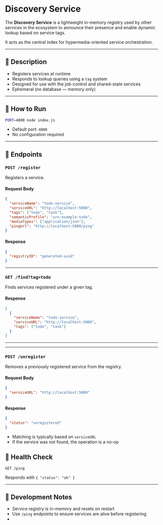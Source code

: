 # Discovery Service

The **Discovery Service** is a lightweight in-memory registry used by other services in the ecosystem to announce their presence and enable dynamic lookup based on service tags.

It acts as the central index for hypermedia-oriented service orchestration.

---

## 📄 Description

- Registers services at runtime
- Responds to lookup queries using a `tag` system
- Designed for use with the job-control and shared-state services
- Ephemeral (no database — memory only)

---

## 🚀 How to Run

```bash
PORT=4000 node index.js
```

- Default port: `4000`
- No configuration required

---

## 🔗 Endpoints

### `POST /register`
Registers a service.

#### Request Body
```json
{
  "serviceName": "todo-service",
  "serviceURL": "http://localhost:5000",
  "tags": ["todo", "task"],
  "semanticProfile": "urn:example:todo",
  "mediaTypes": ["application/json"],
  "pingUrl": "http://localhost:5000/ping"
}
```

#### Response
```json
{
  "registryID": "generated-uuid"
}
```

---

### `GET /find?tag=todo`
Finds services registered under a given tag.

#### Response
```json
[
  {
    "serviceName": "todo-service",
    "serviceURL": "http://localhost:5000",
    "tags": ["todo", "task"]
  }
]
```

---
---

### `POST /unregister`
Removes a previously registered service from the registry.

#### Request Body
```json
{
  "serviceURL": "http://localhost:5000"
}
```

#### Response
```json
{
  "status": "unregistered"
}
```

- Matching is typically based on `serviceURL`
- If the service was not found, the operation is a no-op


## 🧪 Health Check

```http
GET /ping
```
Responds with `{ "status": "ok" }`

---

## 🧰 Development Notes

- Service registry is in-memory and resets on restart
- Use `/ping` endpoints to ensure services are alive before registering
- 

